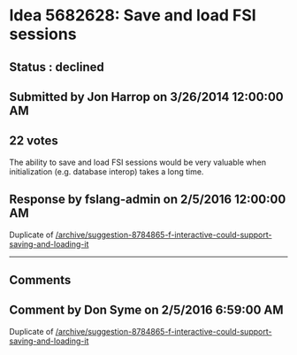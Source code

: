 # Idea 5682628: Save and load FSI sessions #

## Status : declined

## Submitted by Jon Harrop on 3/26/2014 12:00:00 AM

## 22 votes

The ability to save and load FSI sessions would be very valuable when initialization (e.g. database interop) takes a long time.



## Response by fslang-admin on 2/5/2016 12:00:00 AM

Duplicate of [/archive/suggestion-8784865-f-interactive-could-support-saving-and-loading-it](/archive/suggestion-8784865-f-interactive-could-support-saving-and-loading-it.md)

------------------------
## Comments


## Comment by Don Syme on 2/5/2016 6:59:00 AM
Duplicate of [/archive/suggestion-8784865-f-interactive-could-support-saving-and-loading-it](/archive/suggestion-8784865-f-interactive-could-support-saving-and-loading-it.md)

